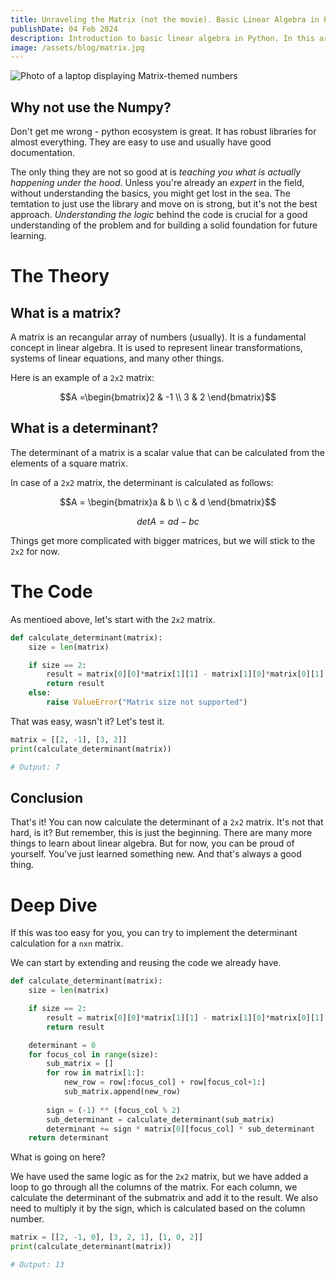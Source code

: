 ```yaml
---
title: Unraveling the Matrix (not the movie). Basic Linear Algebra in Python.
publishDate: 04 Feb 2024
description: Introduction to basic linear algebra in Python. In this article, we'll cover how to calculate the determinant of a matrix.
image: /assets/blog/matrix.jpg
---
```


![Photo of a laptop displaying Matrix-themed numbers](/assets/blog/matrix.jpg)
## Why not use the Numpy?

Don't get me wrong - python ecosystem is great. It has robust libraries for almost everything. They are easy to use and usually have good documentation.

The only thing they are not so good at is *teaching you what is actually happening under the hood*. Unless you're already an *expert* in the field, without understanding the basics, you might get lost in the sea. The temtation to just use the library and move on is strong, but it's not the best approach. *Understanding the logic* behind the code is crucial for a good understanding of the problem and for building a solid foundation for future learning.

# The Theory

## What is a matrix?

A matrix is an recangular array of numbers (usually). It is a fundamental concept in linear algebra. It is used to represent linear transformations, systems of linear equations, and many other things.

Here is an example of a `2x2` matrix:

$$A =\begin{bmatrix}2 & -1 \\ 3 & 2 \end{bmatrix}$$

## What is a determinant?

The determinant of a matrix is a scalar value that can be calculated from the elements of a square matrix.

In case of a `2x2` matrix, the determinant is calculated as follows:

$$A = \begin{bmatrix}a & b \\ c & d \end{bmatrix}$$

$$det A = ad - bc$$

Things get more complicated with bigger matrices, but we will stick to the `2x2` for now.

# The Code

As mentioed above, let's start with the `2x2` matrix.

```python
def calculate_determinant(matrix):
    size = len(matrix)

    if size == 2:
        result = matrix[0][0]*matrix[1][1] - matrix[1][0]*matrix[0][1]
        return result
    else:
        raise ValueError("Matrix size not supported")
```

That was easy, wasn't it? Let's test it.

```python
matrix = [[2, -1], [3, 2]]
print(calculate_determinant(matrix))

# Output: 7
```

## Conclusion

That's it! You can now calculate the determinant of a `2x2` matrix. It's not that hard, is it? But remember, this is just the beginning. There are many more things to learn about linear algebra. But for now, you can be proud of yourself. You've just learned something new. And that's always a good thing.


# Deep Dive

If this was too easy for you, you can try to implement the determinant calculation for a `nxn` matrix. 

We can start by extending and reusing the code we already have. 

```python
def calculate_determinant(matrix):
    size = len(matrix)

    if size == 2:
        result = matrix[0][0]*matrix[1][1] - matrix[1][0]*matrix[0][1]
        return result

    determinant = 0
    for focus_col in range(size):
        sub_matrix = []
        for row in matrix[1:]:
            new_row = row[:focus_col] + row[focus_col+1:]
            sub_matrix.append(new_row)
            
        sign = (-1) ** (focus_col % 2)
        sub_determinant = calculate_determinant(sub_matrix)
        determinant += sign * matrix[0][focus_col] * sub_determinant
    return determinant
```

What is going on here?

We have used the same logic as for the `2x2` matrix, but we have added a loop to go through all the columns of the matrix. For each column, we calculate the determinant of the submatrix and add it to the result. We also need to multiply it by the sign, which is calculated based on the column number.

```python
matrix = [[2, -1, 0], [3, 2, 1], [1, 0, 2]]
print(calculate_determinant(matrix))

# Output: 13
```